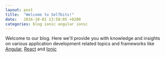 ```yaml
---
layout: post
title:  "Welcome to Selfbits!"
date:   2016-10-01 13:58:05 +0200
categories: blog ionic angular ionic
---
```

Welcome to our blog. Here we'll provide you with knowledge and insights on various application development related topics and frameworks like [Angular](http://angular.io), [React](https://facebook.github.io/react/) and [Ionic](http://ionicframework.com)
